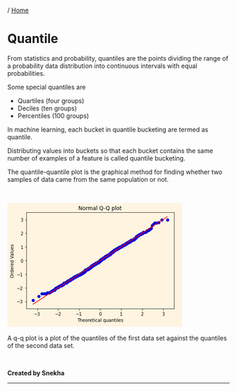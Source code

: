 / [Home](index.md)

# Quantile

From statistics and probability, quantiles are the points dividing the range of a probability data distribution into continuous intervals with equal probabilities.

Some special quantiles are 

* Quartiles (four groups)
* Deciles (ten groups)
* Percentiles (100 groups)

In machine learning, each bucket in quantile bucketing are termed as quantile.

Distributing values into buckets so that each bucket contains the same number of examples of a feature is called quantile bucketing.

The quantile-quantile plot is the graphical method for finding whether two samples of data came from the same population or not.


<br>

![Quantile](images/q-q_plot.png "Quantile")
<br>

A q-q plot is a plot of the quantiles of the first data set against the quantiles of the second data set.




<br>

**Created by Snekha**

---

<br>